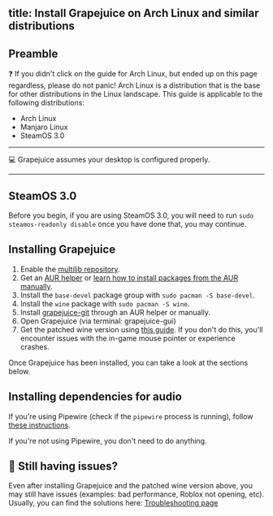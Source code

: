 title: Install Grapejuice on Arch Linux and similar distributions
---

## Preamble

:question: If you didn't click on the guide for Arch Linux, but ended up on this page regardless, please do not panic!
Arch Linux is a distribution that is the base for other distributions in the Linux landscape. This guide is applicable
to the following distributions:

- Arch Linux
- Manjaro Linux
- SteamOS 3.0

---

:computer: Grapejuice assumes your desktop is configured properly.

---

## SteamOS 3.0

Before you begin, if you are using SteamOS 3.0, you will need to run `sudo steamos-readonly disable` once you have done
that, you may continue.

## Installing Grapejuice

1. Enable the [multilib repository](https://wiki.archlinux.org/title/Official_repositories#multilib).
2. Get an [AUR helper](https://wiki.archlinux.org/title/AUR_helpers) or
   [learn how to install packages from the AUR manually](https://wiki.archlinux.org/title/Arch_User_Repository).
3. Install the `base-devel` package group with `sudo pacman -S base-devel`.
4. Install the `wine` package with `sudo pacman -S wine`.
5. Install [grapejuice-git](https://aur.archlinux.org/packages/grapejuice-git/) through an AUR helper or manually.
6. Open Grapejuice (via terminal: grapejuice-gui)
7. Get the patched wine version using [this guide](../Guides/Installing-Wine). If you don't do this, you'll encounter issues with the in-game mouse pointer or experience crashes.

Once Grapejuice has been installed, you can take a look at the sections below.

## Installing dependencies for audio

If you're using Pipewire (check if the `pipewire` process is running), follow
[these instructions](https://wiki.archlinux.org/title/PipeWire#PulseAudio_clients).

If you're not using Pipewire, you don't need to do anything.

## 🤔 Still having issues?

Even after installing Grapejuice and the patched wine version above, you may still have issues (examples: bad
performance, Roblox not opening, etc). Usually, you can find the solutions
here: [Troubleshooting page](../Troubleshooting)
